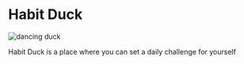 # Habit Duck

![dancing duck](https://c.tenor.com/GLZZKZJyJAEAAAAd/dance-dancing-duck.gif)

Habit Duck is a place where you can set a daily challenge for yourself